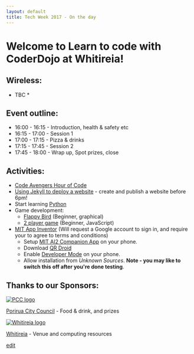 ```yaml
---
layout: default
title: Tech Week 2017 - On the day
---
```


# Welcome to Learn to code with CoderDojo at Whitireia!  

## Wireless:

* TBC *

## Event outline:

- 16:00 - 16:15 - Introduction, health & safety etc
- 16:15 - 17:00 - Session 1
- 17:00 - 17:15 - Pizza & drinks
- 17:15 - 17:45 - Session 2
- 17:45 - 18:00 - Wrap up, Spot prizes, close

## Activities:
- [Code Avengers Hour of Code](https://www.codeavengers.com/courses/hour-of-code)
- [Using Jekyll to deploy a website](https://www.codecademy.com/learn/deploy-a-website) - create and publish a website before 6pm!
- Start learning [Python](https://www.codecademy.com/learn/python)
- Game development:
  - [Flappy Bird](https://studio.code.org/flappy/1) (Beginner, graphical)
  - [2 player game](https://www.codeavengers.com/javascript/100) (Beginner, JavaScript)
- [MIT App Inventor](http://ai2.appinventor.mit.edu/) (Will request a Google account to sign in, and require your to agree to terms and conditions)
  - Setup [MIT AI2 Companion App](http://appinventor.mit.edu/explore/ai2/setup-device-wifi.html) on your phone.
  - Download [QR Droid](https://play.google.com/store/apps/details?id=la.droid.qr&hl=en)
  - Enable [Developer Mode](https://www.howtogeek.com/129728/how-to-access-the-developer-options-menu-and-enable-usb-debugging-on-android-4.2/) on your phone.
  - Allow installation from *Unknown Sources*. **Note - you may like to switch this off after you're done testing**. 

## Thanks to our Sponsors:

[![PCC logo](http://www.pcc.govt.nz/images/website/pcc-logo.jpg)](http://pcc.govt.nz/)

[Porirua City Council](http://pcc.govt.nz/) - Food & drink, and prizes



[![Whitireia logo](http://whitireia.ac.nz/_layouts/whitireiaresources/core/images/logo.png)](http://www.whitireia.ac.nz/Pages/home.aspx)

[Whitireia](http://www.whitireia.ac.nz/Pages/home.aspx) - Venue and computing resources



[edit](https://github.com/CoderDojo-Porirua/CoderDojo-Porirua.github.io/edit/master/techweek2017-on-the-day.md)
